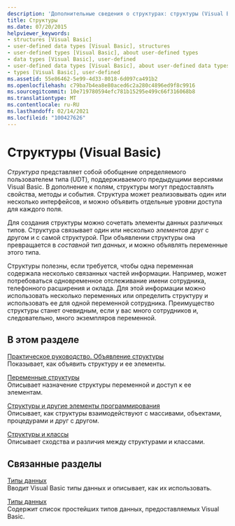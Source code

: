 ```yaml
---
description: 'Дополнительные сведения о структурах: структуры (Visual Basic)'
title: Структуры
ms.date: 07/20/2015
helpviewer_keywords:
- structures [Visual Basic]
- user-defined data types [Visual Basic], structures
- user-defined types [Visual Basic], about user-defined types
- data types [Visual Basic], user-defined
- user-defined data types [Visual Basic], about user-defined data types
- types [Visual Basic], user-defined
ms.assetid: 55e86462-5e99-4d33-8018-6d097ca491b2
ms.openlocfilehash: c79ba7b4ea8e80aced6c2a280c4896ed9f8c9916
ms.sourcegitcommit: 10e719780594efc781b15295e499c66f316068b8
ms.translationtype: MT
ms.contentlocale: ru-RU
ms.lasthandoff: 02/14/2021
ms.locfileid: "100427626"
---
```

# <a name="structures-visual-basic"></a>Структуры (Visual Basic)

*Структура* представляет собой обобщение определяемого пользователем типа (UDT), поддерживаемого предыдущими версиями Visual Basic. В дополнение к полям, структуры могут предоставлять свойства, методы и события. Структура может реализовывать один или несколько интерфейсов, и можно объявить отдельные уровни доступа для каждого поля.  
  
 Для создания структуры можно сочетать элементы данных различных типов. Структура связывает один или несколько *элементов* друг с другом и с самой структурой. При объявлении структуры она превращается в *составной тип данных*, и можно объявлять переменные этого типа.  
  
 Структуры полезны, если требуется, чтобы одна переменная содержала несколько связанных частей информации. Например, может потребоваться одновременное отслеживание имени сотрудника, телефонного расширения и оклада. Для этой информации можно использовать несколько переменных или определить структуру и использовать ее для одной переменной сотрудника. Преимущество структуры станет очевидным, если у вас много сотрудников и, следовательно, много экземпляров переменной.  
  
## <a name="in-this-section"></a>В этом разделе  

 [Практическое руководство. Объявление структуры](how-to-declare-a-structure.md)  
 Показывает, как объявить структуру и ее элементы.  
  
 [Переменные структуры](structure-variables.md)  
 Описывает назначение структуры переменной и доступ к ее элементам.  
  
 [Структуры и другие элементы программирования](structures-and-other-programming-elements.md)  
 Описывает, как структуры взаимодействуют с массивами, объектами, процедурами и друг с другом.  
  
 [Структуры и классы](structures-and-classes.md)  
 Описывает сходства и различия между структурами и классами.  
  
## <a name="related-sections"></a>Связанные разделы  

 [Типы данных](index.md)  
 Вводит Visual Basic типы данных и описывает, как их использовать.  
  
 [Типы данных](../../../language-reference/data-types/index.md)  
 Содержит список простейших типов данных, предоставляемых Visual Basic.
